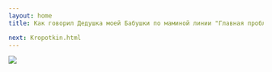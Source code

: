 ```yaml
---
layout: home
title: Как говорил Дедушка моей Бабушки по маминой линии "Главная проблема цитат в интернете заключается в том, что люди сразу верят в их подлинность"

next: Kropotkin.html
---
```


[![](https://perestroika-2.com/images/snow-army.jpg)](https://thepiratecircus.com/say-300.jpg)
